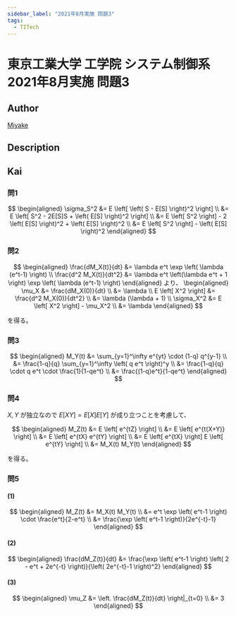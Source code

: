 ```yaml
---
sidebar_label: "2021年8月実施 問題3"
tags:
  - TITech
---
```

# 東京工業大学 工学院 システム制御系 2021年8月実施 問題3

## **Author**
[Miyake](https://miyake.github.io/exams/index.html)

## **Description**

## **Kai**
### 問1

$$
  \begin{aligned}
  \sigma_S^2
  &= E \left[ \left( S - E[S] \right)^2 \right]
  \\
  &= E \left[ S^2 - 2E[S]S + \left( E[S] \right)^2 \right]
  \\
  &= E \left[ S^2 \right] - 2 \left( E[S] \right)^2 + \left( E[S] \right)^2
  \\
  &= E \left[ S^2 \right] - \left( E[S] \right)^2
  \end{aligned}
$$

### 問2

$$
\begin{aligned}
\frac{dM_X(t)}{dt}
&= \lambda e^t \exp \left( \lambda (e^t-1) \right)
\\
\frac{d^2 M_X(t)}{dt^2}
&= \lambda e^t \left(\lambda e^t + 1 \right) \exp \left( \lambda (e^t-1) \right)
\end{aligned}
より、
\begin{aligned}
\mu_X
&= \frac{dM_X(0)}{dt}
\\
&= \lambda
\\
E \left[ X^2 \right]
&= \frac{d^2 M_X(0)}{dt^2}
\\
&= \lambda (\lambda + 1)
\\
\sigma_X^2
&= E \left[ X^2 \right] - \mu_X^2
\\
&= \lambda
\end{aligned}
$$

を得る。

### 問3

$$
  \begin{aligned}
  M_Y(t)
  &= \sum_{y=1}^\infty e^{yt} \cdot (1-q) q^{y-1}
  \\
  &= \frac{1-q}{q} \sum_{y=1}^\infty \left( q e^t \right)^y
  \\
  &= \frac{1-q}{q} \cdot q e^t \cdot \frac{1}{1-qe^t}
  \\
  &= \frac{(1-q)e^t}{1-qe^t}
  \end{aligned}
$$

### 問4
$X,Y$ が独立なので $E[XY]=E[X]E[Y]$ が成り立つことを考慮して、

$$
  \begin{aligned}
  M_Z(t)
  &= E \left[ e^{tZ} \right]
  \\
  &= E \left[ e^{t(X+Y)} \right]
  \\
  &= E \left[ e^{tX} e^{tY} \right]
  \\
  &= E \left[ e^{tX} \right] E \left[ e^{tY} \right]
  \\
  &= M_X(t) M_Y(t)
  \end{aligned}
$$

を得る。

### 問5
#### (1)

$$
  \begin{aligned}
  M_Z(t)
  &= M_X(t) M_Y(t)
  \\
  &= e^t \exp \left( e^t-1 \right) \cdot \frac{e^t}{2-e^t}
  \\
  &= \frac{\exp \left( e^t-1 \right)}{2e^{-t}-1}
  \end{aligned}
$$

#### (2)

$$
\begin{aligned}
\frac{dM_Z(t)}{dt}
&= \frac{\exp \left( e^t-1 \right) \left( 2 - e^t + 2e^{-t} \right)}{\left( 2e^{-t}-1 \right)^2}
\end{aligned}
$$

#### (3)

$$
  \begin{aligned}
  \mu_Z
  &= \left. \frac{dM_Z(t)}{dt} \right|_{t=0}
  \\
  &= 3
  \end{aligned}
$$